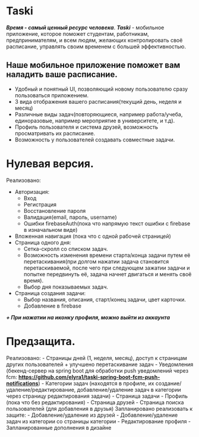# Taski
***Время - самый ценный ресурс человека***. 
***Taski*** - мобильное приложение, которое поможет студентам, работникам, предпринимателям, и всем людям, желающих контролировать своё расписание, управлять своим временем с большей эффективностью.
## Наше мобильное приложение поможет вам наладить ваше расписание.
- Удобный и понятный UI, позволяющий новому пользователю сразу пользоваться приложением.
- 3 вида отображения вашего расписания(текущий день, неделя и месяц)
- Различные виды задач(повторяющиеся, например работа/учеба, единоразовые, например мероприятие в университете, и т.д).
- Профиль пользователя и система друзей, возможность просматривать их расписание.
- Возможность у пользователей создавать совместные задачи.

# Нулевая версия.
Реализовано:

- Авторизация:
    - Вход
    - Регистрация
    - Восстановление пароля
    - Валидация(email, пароль, username)
    - Ошибки firebaseAuth(пока что напрямую текст ошибки с firebase в изначальном виде)
- Вложенная навигация (пока что с одной рабочей страницей)
- Страница одного дня:
    - Сетка-скролл со списком задач.
    - Возможность изменения времени старта/конца задачи путем её перетаскивания(при долгом нажатии задача становится перетаскиваемой, после чего при следующем зажатии задачи и попытке передвинуть её, задача начнет двигаться и менять своё время).
    - Выбор дня показываемых задач.
- Страница создания задачи:
    - Выбор названия, описания, старт/конец задачи, цвет карточки. 
    - Добавление в firebase

***+ При нажатии на иконку профиля, можно выйти из аккаунта***

# Предзащита.
Реализовано:
    - Страницы дней (1, неделя, месяц), доступ к страницам других пользователей + улучшено перетаскивание задач
    - Уведомления (бекенд-сервер на spring boot для обработки push уведомлений через fcm: **https://github.com/elyra1/taski-spring-boot-fcm-push-notifications**)
    - Категории задач (находятся в профиле, их создание/удаление/редактирование, добавление/удаление задач в категории через страницу редактирования задачи)
    - Страница задачи
    - Профиль (пока что без редактирования)
    - Страница друзей
    - Страница поиска пользователей (для добавления в друзья)
Запланировано реализовать к защите:
    - Добавление/удаление из друзей
    - Добавление/удаление задач из категории со страницы категории
    - Редактирование профиля
    - Запланированные дополнения в дизайне
    
     
    
    
